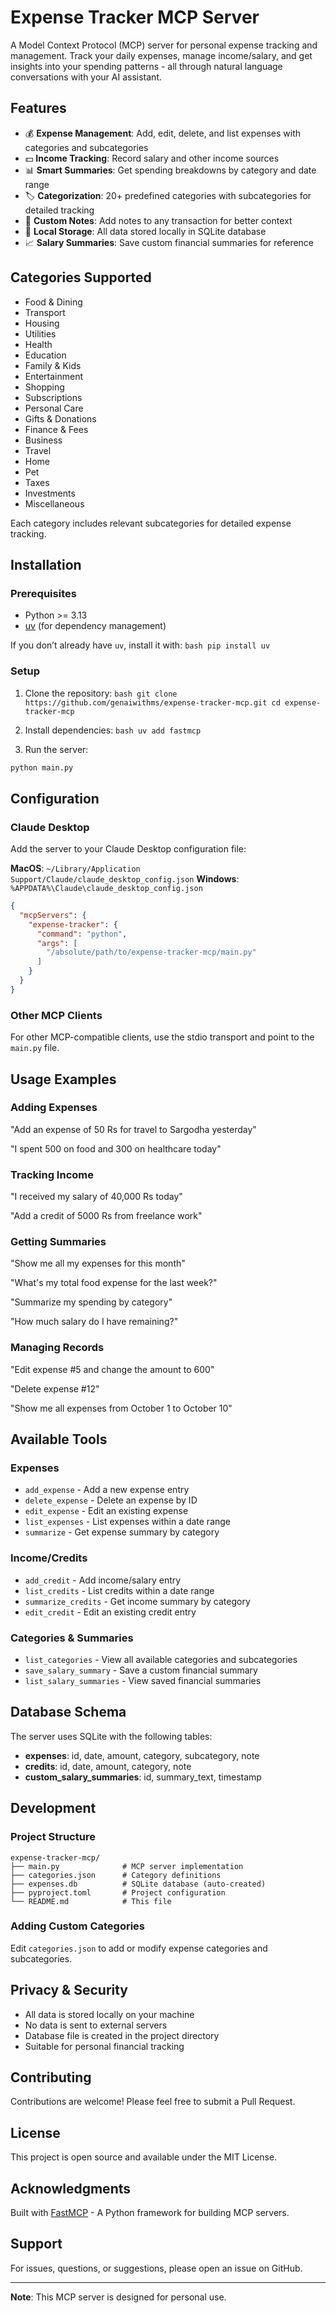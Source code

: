 # Expense Tracker MCP Server

A Model Context Protocol (MCP) server for personal expense tracking and management. Track your daily expenses, manage income/salary, and get insights into your spending patterns - all through natural language conversations with your AI assistant.

## Features

- 💰 **Expense Management**: Add, edit, delete, and list expenses with categories and subcategories
- 💵 **Income Tracking**: Record salary and other income sources
- 📊 **Smart Summaries**: Get spending breakdowns by category and date range
- 🏷️ **Categorization**: 20+ predefined categories with subcategories for detailed tracking
- 📝 **Custom Notes**: Add notes to any transaction for better context
- 💾 **Local Storage**: All data stored locally in SQLite database
- 📈 **Salary Summaries**: Save custom financial summaries for reference

## Categories Supported

- Food & Dining
- Transport
- Housing
- Utilities
- Health
- Education
- Family & Kids
- Entertainment
- Shopping
- Subscriptions
- Personal Care
- Gifts & Donations
- Finance & Fees
- Business
- Travel
- Home
- Pet
- Taxes
- Investments
- Miscellaneous

Each category includes relevant subcategories for detailed expense tracking.

## Installation

### Prerequisites

- Python >= 3.13
- [uv](https://github.com/astral-sh/uv) (for dependency management)

If you don’t already have `uv`, install it with:
``bash
pip install uv``


### Setup

1. Clone the repository:
``bash
git clone https://github.com/genaiwithms/expense-tracker-mcp.git
cd expense-tracker-mcp``


2. Install dependencies:
``bash
uv add fastmcp``

3. Run the server:
```bash
python main.py
```

## Configuration

### Claude Desktop

Add the server to your Claude Desktop configuration file:

**MacOS**: `~/Library/Application Support/Claude/claude_desktop_config.json`
**Windows**: `%APPDATA%\Claude\claude_desktop_config.json`

```json
{
  "mcpServers": {
    "expense-tracker": {
      "command": "python",
      "args": [
        "/absolute/path/to/expense-tracker-mcp/main.py"
      ]
    }
  }
}
```

### Other MCP Clients

For other MCP-compatible clients, use the stdio transport and point to the `main.py` file.

## Usage Examples

### Adding Expenses

"Add an expense of 50 Rs for travel to Sargodha yesterday"

"I spent 500 on food and 300 on healthcare today"

### Tracking Income

"I received my salary of 40,000 Rs today"

"Add a credit of 5000 Rs from freelance work"

### Getting Summaries

"Show me all my expenses for this month"

"What's my total food expense for the last week?"

"Summarize my spending by category"

"How much salary do I have remaining?"

### Managing Records

"Edit expense #5 and change the amount to 600"

"Delete expense #12"

"Show me all expenses from October 1 to October 10"

## Available Tools

### Expenses
- `add_expense` - Add a new expense entry
- `delete_expense` - Delete an expense by ID
- `edit_expense` - Edit an existing expense
- `list_expenses` - List expenses within a date range
- `summarize` - Get expense summary by category

### Income/Credits
- `add_credit` - Add income/salary entry
- `list_credits` - List credits within a date range
- `summarize_credits` - Get income summary by category
- `edit_credit` - Edit an existing credit entry

### Categories & Summaries
- `list_categories` - View all available categories and subcategories
- `save_salary_summary` - Save a custom financial summary
- `list_salary_summaries` - View saved financial summaries

## Database Schema

The server uses SQLite with the following tables:

- **expenses**: id, date, amount, category, subcategory, note
- **credits**: id, date, amount, category, note
- **custom_salary_summaries**: id, summary_text, timestamp

## Development

### Project Structure

```
expense-tracker-mcp/
├── main.py              # MCP server implementation
├── categories.json      # Category definitions
├── expenses.db          # SQLite database (auto-created)
├── pyproject.toml       # Project configuration
└── README.md            # This file
```

### Adding Custom Categories

Edit `categories.json` to add or modify expense categories and subcategories.

## Privacy & Security

- All data is stored locally on your machine
- No data is sent to external servers
- Database file is created in the project directory
- Suitable for personal financial tracking

## Contributing

Contributions are welcome! Please feel free to submit a Pull Request.

## License

This project is open source and available under the MIT License.

## Acknowledgments

Built with [FastMCP](https://github.com/jlowin/fastmcp) - A Python framework for building MCP servers.

## Support

For issues, questions, or suggestions, please open an issue on GitHub.

---

**Note**: This MCP server is designed for personal use.
